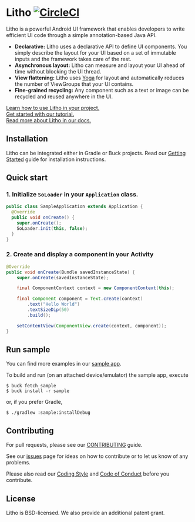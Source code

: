 # Litho [![CircleCI](https://circleci.com/gh/facebook/litho/tree/master.svg?style=svg)](https://circleci.com/gh/facebook/litho/tree/master)

Litho is a powerful Android UI framework that enables developers to write efficient UI code through a simple annotation-based Java API.

* **Declarative:** Litho uses a declarative API to define UI components. You simply describe the layout for your UI based on a set of immutable inputs and the framework takes care of the rest.
* **Asynchronous layout:** Litho can measure and layout your UI ahead of time without blocking the UI thread. 
* **View flattening:** Litho uses [Yoga](https://facebook.github.io/yoga/) for layout and automatically reduces the number of ViewGroups that your UI contains.
* **Fine-grained recycling:** Any component such as a text or image can be recycled and reused anywhere in the UI.

[Learn how to use Litho in your project.](https://facebook.github.io/litho/docs/getting-started)  
[Get started with our tutorial.](https://facebook.github.io/litho/docs/tutorial)  
[Read more about Litho in our docs.](https://facebook.github.io/litho/docs/intro) 

## Installation
Litho can be integrated either in Gradle or Buck projects. Read our [Getting Started](https://facebook.github.io/litho/docs/getting-started) guide for installation instructions.

## Quick start
### 1. Initialize `SoLoader` in your `Application` class. 
```java
public class SampleApplication extends Application {
  @Override
  public void onCreate() {
    super.onCreate();
    SoLoader.init(this, false);
  }
}
```
### 2. Create and display a component in your Activity
```java
@Override
public void onCreate(Bundle savedInstanceState) {
    super.onCreate(savedInstanceState);

    final ComponentContext context = new ComponentContext(this);

    final Component component = Text.create(context)
        .text("Hello World")
        .textSizeDip(50)
        .build();

    setContentView(ComponentView.create(context, component));
}
```
## Run sample
You can find more examples in our [sample app](https://github.com/facebook/litho/tree/master/sample).

To build and run (on an attached device/emulator) the sample app, execute

    $ buck fetch sample
    $ buck install -r sample

or, if you prefer Gradle,

    $ ./gradlew :sample:installDebug

## Contributing
For pull requests, please see our [CONTRIBUTING](CONTRIBUTING.md) guide.  

See our [issues](https://github.com/litho/issues/) page for ideas on how to contribute or to let us know of any problems.

Please also read our [Coding Style](https://facebook.github.io/litho/docs/best-practices#guidelines/) and [Code of Conduct](https://code.facebook.com/codeofconduct) before you contribute.

## License

Litho is BSD-licensed. We also provide an additional patent grant.
